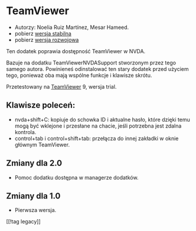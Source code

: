 # TeamViewer #

*	Autorzy: Noelia Ruiz Martínez, Mesar Hameed.
*	pobierz [wersja stabilna][1]
*	pobierz [wersja rozwojowa][2]

Ten dodatek poprawia dostępność TeamViewer w NVDA.

Bazuje na dodatku TeamViewerNVDASupport stworzonym przez tego samego
autora. Powinieneś odinstalować ten stary dodatek przed użyciem tego,
ponieważ oba mają wspólne funkcje i klawisze skrótu.

Przetestowany na [TeamViewer][3] 9, wersja trial.

## Klawisze poleceń: ##

*	nvda+shift+C: kopiuje do schowka ID i aktualne hasło, które dzięki temu
  mogą być wklejone i przesłane na chacie, jeśli potrzebna jest zdalna
  kontrola.
*	control+tab i control+shift+tab: przełącza do innej zakładki w oknie
  głównym TeamViewer.

## Zmiany dla 2.0 ##
*	 Pomoc dodatku dostępna w managerze dodatków.

## Zmiany dla 1.0 ##
*	 Pierwsza wersja.

[[!tag legacy]]

[1]: https://addons.nvda-project.org/files/get.php?file=tv

[2]: https://addons.nvda-project.org/files/get.php?file=tv-dev

[3]: https://www.teamviewer.com
